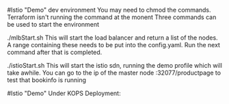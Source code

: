 #Istio "Demo" dev environment
You may need to chmod the commands. Terraform isn't running the command at the monent
Three commands can be used to start the environment

./mlbStart.sh
This will start the load balancer and return a list of the nodes. A range containing these needs to be put
into the config.yaml. Run the next command after that is completed.

./istioStart.sh
This will start the istio sdn, running the demo profile which will take awhile. 
You can go to the ip of the master node :32077/productpage to test that bookinfo is running

#Istio "Demo" Under KOPS Deployment:
